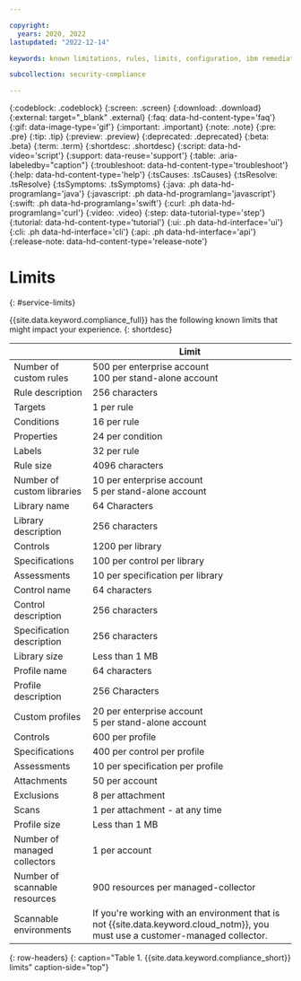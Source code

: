 ```yaml
---

copyright:
  years: 2020, 2022
lastupdated: "2022-12-14"

keywords: known limitations, rules, limits, configuration, ibm remediation, ssh key

subcollection: security-compliance

---
```


{:codeblock: .codeblock}
{:screen: .screen}
{:download: .download}
{:external: target="_blank" .external}
{:faq: data-hd-content-type='faq'}
{:gif: data-image-type='gif'}
{:important: .important}
{:note: .note}
{:pre: .pre}
{:tip: .tip}
{:preview: .preview}
{:deprecated: .deprecated}
{:beta: .beta}
{:term: .term}
{:shortdesc: .shortdesc}
{:script: data-hd-video='script'}
{:support: data-reuse='support'}
{:table: .aria-labeledby="caption"}
{:troubleshoot: data-hd-content-type='troubleshoot'}
{:help: data-hd-content-type='help'}
{:tsCauses: .tsCauses}
{:tsResolve: .tsResolve}
{:tsSymptoms: .tsSymptoms}
{:java: .ph data-hd-programlang='java'}
{:javascript: .ph data-hd-programlang='javascript'}
{:swift: .ph data-hd-programlang='swift'}
{:curl: .ph data-hd-programlang='curl'}
{:video: .video}
{:step: data-tutorial-type='step'}
{:tutorial: data-hd-content-type='tutorial'}
{:ui: .ph data-hd-interface='ui'}
{:cli: .ph data-hd-interface='cli'}
{:api: .ph data-hd-interface='api'}
{:release-note: data-hd-content-type='release-note'}


# Limits
{: #service-limits}

{{site.data.keyword.compliance_full}} has the following known limits that might impact your experience.
{: shortdesc}


|  | Limit |
|----------------|-----------|
| Number of custom rules | 500 per enterprise account</br>100 per stand-alone account |
| Rule description | 256 characters |
| Targets | 1 per rule |
| Conditions | 16 per rule |
| Properties | 24 per condition |
| Labels | 32 per rule |
| Rule size | 4096 characters |
| Number of custom libraries | 10 per enterprise account</br>5 per stand-alone account |
| Library name | 64 Characters |
| Library description | 256 characters |
| Controls | 1200 per library |
| Specifications | 100 per control per library |
| Assessments | 10 per specification per library |
| Control name | 64 characters |
| Control description | 256 characters |
| Specification description | 256 characters |
| Library size | Less than 1 MB |
| Profile name | 64 characters |
| Profile description | 256 Characters |
| Custom profiles | 20 per enterprise account</br>5 per stand-alone account |
| Controls | 600 per profile |
| Specifications | 400 per control per profile |
| Assessments | 10 per specification per profile |
| Attachments | 50 per account |
| Exclusions | 8 per attachment |
| Scans | 1 per attachment - at any time |
| Profile size | Less than 1 MB |
| Number of managed collectors | 1 per account |
| Number of scannable resources | 900 resources per managed-collector |
| Scannable environments | If you're working with an environment that is not {{site.data.keyword.cloud_notm}}, you must use a customer-managed collector. |
{: row-headers}
{: caption="Table 1. {{site.data.keyword.compliance_short}} limits" caption-side="top"}

